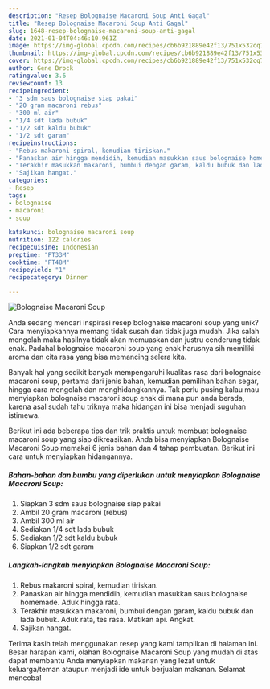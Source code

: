 ```yaml
---
description: "Resep Bolognaise Macaroni Soup Anti Gagal"
title: "Resep Bolognaise Macaroni Soup Anti Gagal"
slug: 1648-resep-bolognaise-macaroni-soup-anti-gagal
date: 2021-01-04T04:46:10.961Z
image: https://img-global.cpcdn.com/recipes/cb6b921889e42f13/751x532cq70/bolognaise-macaroni-soup-foto-resep-utama.jpg
thumbnail: https://img-global.cpcdn.com/recipes/cb6b921889e42f13/751x532cq70/bolognaise-macaroni-soup-foto-resep-utama.jpg
cover: https://img-global.cpcdn.com/recipes/cb6b921889e42f13/751x532cq70/bolognaise-macaroni-soup-foto-resep-utama.jpg
author: Gene Brock
ratingvalue: 3.6
reviewcount: 13
recipeingredient:
- "3 sdm saus bolognaise siap pakai"
- "20 gram macaroni rebus"
- "300 ml air"
- "1/4 sdt lada bubuk"
- "1/2 sdt kaldu bubuk"
- "1/2 sdt garam"
recipeinstructions:
- "Rebus makaroni spiral, kemudian tiriskan."
- "Panaskan air hingga mendidih, kemudian masukkan saus bolognaise homemade. Aduk hingga rata."
- "Terakhir masukkan makaroni, bumbui dengan garam, kaldu bubuk dan lada bubuk. Aduk rata, tes rasa. Matikan api. Angkat."
- "Sajikan hangat."
categories:
- Resep
tags:
- bolognaise
- macaroni
- soup

katakunci: bolognaise macaroni soup 
nutrition: 122 calories
recipecuisine: Indonesian
preptime: "PT33M"
cooktime: "PT48M"
recipeyield: "1"
recipecategory: Dinner

---
```



![Bolognaise Macaroni Soup](https://img-global.cpcdn.com/recipes/cb6b921889e42f13/751x532cq70/bolognaise-macaroni-soup-foto-resep-utama.jpg)

Anda sedang mencari inspirasi resep bolognaise macaroni soup yang unik? Cara menyiapkannya memang tidak susah dan tidak juga mudah. Jika salah mengolah maka hasilnya tidak akan memuaskan dan justru cenderung tidak enak. Padahal bolognaise macaroni soup yang enak harusnya sih memiliki aroma dan cita rasa yang bisa memancing selera kita.

Banyak hal yang sedikit banyak mempengaruhi kualitas rasa dari bolognaise macaroni soup, pertama dari jenis bahan, kemudian pemilihan bahan segar, hingga cara mengolah dan menghidangkannya. Tak perlu pusing kalau mau menyiapkan bolognaise macaroni soup enak di mana pun anda berada, karena asal sudah tahu triknya maka hidangan ini bisa menjadi suguhan istimewa.




Berikut ini ada beberapa tips dan trik praktis untuk membuat bolognaise macaroni soup yang siap dikreasikan. Anda bisa menyiapkan Bolognaise Macaroni Soup memakai 6 jenis bahan dan 4 tahap pembuatan. Berikut ini cara untuk menyiapkan hidangannya.

<!--inarticleads1-->

##### Bahan-bahan dan bumbu yang diperlukan untuk menyiapkan Bolognaise Macaroni Soup:

1. Siapkan 3 sdm saus bolognaise siap pakai
1. Ambil 20 gram macaroni (rebus)
1. Ambil 300 ml air
1. Sediakan 1/4 sdt lada bubuk
1. Sediakan 1/2 sdt kaldu bubuk
1. Siapkan 1/2 sdt garam




<!--inarticleads2-->

##### Langkah-langkah menyiapkan Bolognaise Macaroni Soup:

1. Rebus makaroni spiral, kemudian tiriskan.
1. Panaskan air hingga mendidih, kemudian masukkan saus bolognaise homemade. Aduk hingga rata.
1. Terakhir masukkan makaroni, bumbui dengan garam, kaldu bubuk dan lada bubuk. Aduk rata, tes rasa. Matikan api. Angkat.
1. Sajikan hangat.




Terima kasih telah menggunakan resep yang kami tampilkan di halaman ini. Besar harapan kami, olahan Bolognaise Macaroni Soup yang mudah di atas dapat membantu Anda menyiapkan makanan yang lezat untuk keluarga/teman ataupun menjadi ide untuk berjualan makanan. Selamat mencoba!
